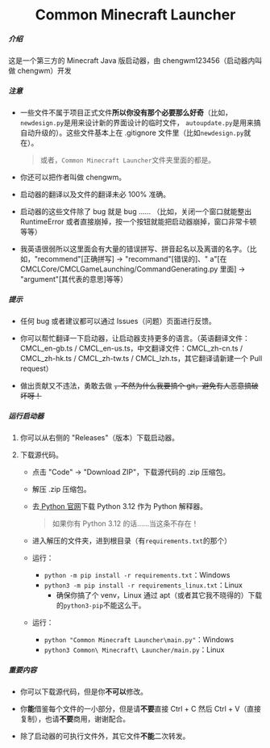 <h1 align="center">Common Minecraft Launcher</h1>
<h5>介绍</h5>

这是一个第三方的 Minecraft Java 版启动器，由 chengwm123456（启动器内叫做 chengwm）开发

<h5>注意</h5>

- 一些文件不属于项目正式文件**所以你没有那个必要那么好奇**（比如，`newdesign.py`是用来设计新的界面设计的临时文件，
  `autoupdate.py`是用来搞自动升级的）。这些文件基本上在 .gitignore 文件里（比如`newdesign.py`就在）。
  > 或者，`Common Minecraft Launcher`文件夹里面的都是。

- 你还可以把作者叫做 chengwm。

- 启动器的翻译以及文件的翻译未必 100% 准确。

- 启动器的这些文件除了 bug 就是 bug …… （比如，关闭一个窗口就能整出 RuntimeError 或者直接崩掉，按一个按钮就能把启动器崩掉，窗口非常卡顿等等）

- 我英语很弱所以这里面会有大量的错误拼写、拼音起名以及离谱的名字。（比如，"recommend"[正确拼写] -> "recommand"[错误的]、"
  a"[在 CMCLCore/CMCLGameLaunching/CommandGenerating.py 里面] -> "argument"[其代表的意思]等等）

<h5>提示</h5>

- 任何 bug 或者建议都可以通过 Issues（问题）页面进行反馈。

- 你可以帮忙翻译一下启动器，让启动器支持更多的语言。（英语翻译文件：CMCL_en-gb.ts /
  CMCL_en-us.ts，中文翻译文件：CMCL_zh-cn.ts / CMCL_zh-hk.ts / CMCL_zh-tw.ts / CMCL_lzh.ts，其它翻译请新建一个 Pull
  request）

- 做出贡献又不违法，勇敢去做 ~~，不然为什么我要搞个 git，避免有人恶意搞破坏呀！~~

<h5>运行启动器</h5>

1. 你可以从右侧的 "Releases"（版本）下载启动器。

2. 下载源代码。
    - 点击 "Code" -> "Download ZIP"，下载源代码的 .zip 压缩包。

    - 解压 .zip 压缩包。

    - 去[ Python 官网](https://www.python.org)下载 Python 3.12 作为 Python 解释器。
      > 如果你有 Python 3.12 的话……当这条不存在！

    - 进入解压的文件夹，进到根目录（有`requirements.txt`的那个）

    - 运行：
        - `python -m pip install -r requirements.txt`：Windows
        - `python3 -m pip install -r requirements_linux.txt`：Linux
            - 确保你搞了个 venv，Linux 通过 apt（或者其它我不晓得的）下载的`python3-pip`不能这么干。

    - 运行：
        - `python "Common Minecraft Launcher\main.py"`：Windows
        - `python3 Common\ Minecraft\ Launcher/main.py`：Linux

<h5>重要内容</h5>

- 你可以下载源代码，但是你**不可以**修改。

- 你**能**借鉴每个文件的一小部分，但是请**不要**直接 Ctrl + C 然后 Ctrl + V（直接复制），也请**不要**商用，谢谢配合。

- 除了启动器的可执行文件外，其它文件**不能**二次转发。
